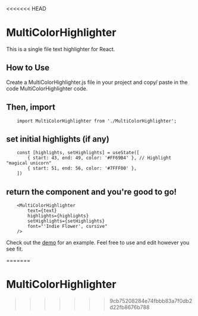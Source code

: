 <<<<<<< HEAD
# MultiColorHighlighter

This is a single file text highlighter for React.

## How to Use

Create a MultiColorHighlighter.js file in your project and copy/ paste in the code MultiColorHighlighter code.

Then, import
---
        import MultiColorHighlighter from './MultiColorHighlighter';


set initial highlights (if any)
---
        const [highlights, setHighlights] = useState([
            { start: 43, end: 49, color: '#FF69B4' }, // Highlight "magical unicorn"
            { start: 51, end: 56, color: '#7FFF00' },
        ])


return the component and you're good to go!
---
        <MultiColorHighlighter
            text={text}
            highlights={highlights}
            setHighlights={setHighlights}
            font="'Indie Flower', cursive"
        />

Check out the [demo](www.hashidve.github.io/MultiColorHighlighter) for an example. Feel free to use and edit however you see fit.



=======
# MultiColorHighlighter
>>>>>>> 9cb75208284e74fbbb83a7f0db2d22fb8676b788
